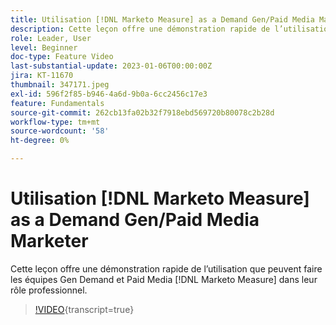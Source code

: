 ```yaml
---
title: Utilisation [!DNL Marketo Measure] as a Demand Gen/Paid Media Marketer
description: Cette leçon offre une démonstration rapide de l’utilisation que peuvent faire les équipes Gen Demand et Paid Media [!DNL Marketo Measure] dans leur rôle professionnel.
role: Leader, User
level: Beginner
doc-type: Feature Video
last-substantial-update: 2023-01-06T00:00:00Z
jira: KT-11670
thumbnail: 347171.jpeg
exl-id: 596f2f85-b946-4a6d-9b0a-6cc2456c17e3
feature: Fundamentals
source-git-commit: 262cb13fa02b32f7918ebd569720b80078c2b28d
workflow-type: tm+mt
source-wordcount: '58'
ht-degree: 0%

---
```


# Utilisation [!DNL Marketo Measure] as a Demand Gen/Paid Media Marketer

Cette leçon offre une démonstration rapide de l’utilisation que peuvent faire les équipes Gen Demand et Paid Media [!DNL Marketo Measure] dans leur rôle professionnel.

>[!VIDEO](https://video.tv.adobe.com/v/347171/?learn=on){transcript=true}
